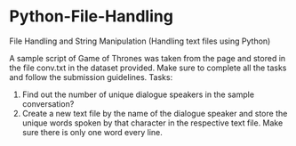 # Python-File-Handling
File Handling and String Manipulation (Handling text files using Python)


A sample script of Game of Thrones was taken from the page and stored in the file conv.txt
in the dataset provided. Make sure to complete all the tasks and follow the submission
guidelines.
Tasks:
1. Find out the number of unique dialogue speakers in the sample conversation?
2. Create a new text file by the name of the dialogue speaker and store the unique words
spoken by that character in the respective text file. Make sure there is only one word
every line.
